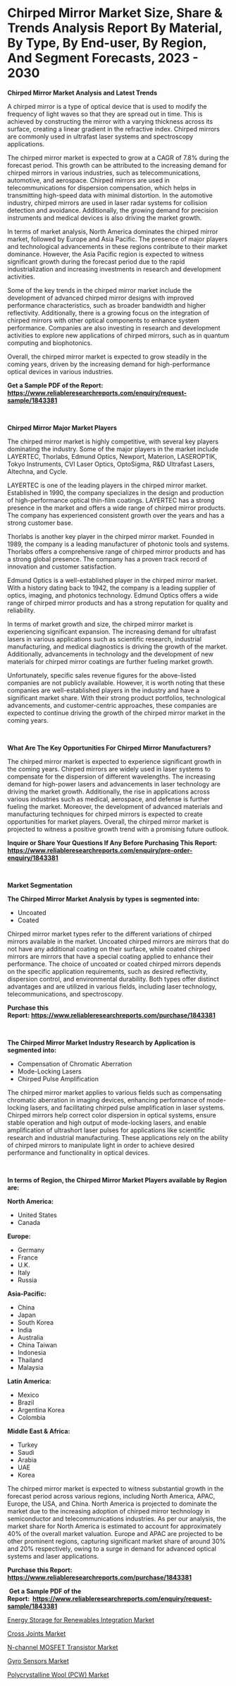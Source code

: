 <p><h1>Chirped Mirror Market Size, Share & Trends Analysis Report By Material, By Type, By End-user, By Region, And Segment Forecasts, 2023 - 2030</h1></p><p><strong>Chirped Mirror Market Analysis and Latest Trends</strong></p>
<p><p>A chirped mirror is a type of optical device that is used to modify the frequency of light waves so that they are spread out in time. This is achieved by constructing the mirror with a varying thickness across its surface, creating a linear gradient in the refractive index. Chirped mirrors are commonly used in ultrafast laser systems and spectroscopy applications.</p><p>The chirped mirror market is expected to grow at a CAGR of 7.8% during the forecast period. This growth can be attributed to the increasing demand for chirped mirrors in various industries, such as telecommunications, automotive, and aerospace. Chirped mirrors are used in telecommunications for dispersion compensation, which helps in transmitting high-speed data with minimal distortion. In the automotive industry, chirped mirrors are used in laser radar systems for collision detection and avoidance. Additionally, the growing demand for precision instruments and medical devices is also driving the market growth.</p><p>In terms of market analysis, North America dominates the chirped mirror market, followed by Europe and Asia Pacific. The presence of major players and technological advancements in these regions contribute to their market dominance. However, the Asia Pacific region is expected to witness significant growth during the forecast period due to the rapid industrialization and increasing investments in research and development activities.</p><p>Some of the key trends in the chirped mirror market include the development of advanced chirped mirror designs with improved performance characteristics, such as broader bandwidth and higher reflectivity. Additionally, there is a growing focus on the integration of chirped mirrors with other optical components to enhance system performance. Companies are also investing in research and development activities to explore new applications of chirped mirrors, such as in quantum computing and biophotonics.</p><p>Overall, the chirped mirror market is expected to grow steadily in the coming years, driven by the increasing demand for high-performance optical devices in various industries.</p></p>
<p><strong>Get a Sample PDF of the Report:&nbsp; <a href="https://www.reliableresearchreports.com/enquiry/request-sample/1843381">https://www.reliableresearchreports.com/enquiry/request-sample/1843381</a></strong></p>
<p>&nbsp;</p>
<p><strong>Chirped Mirror Major Market Players</strong></p>
<p><p>The chirped mirror market is highly competitive, with several key players dominating the industry. Some of the major players in the market include LAYERTEC, Thorlabs, Edmund Optics, Newport, Materion, LASEROPTIK, Tokyo Instruments, CVI Laser Optics, OptoSigma, R&D Ultrafast Lasers, Altechna, and Cycle.</p><p>LAYERTEC is one of the leading players in the chirped mirror market. Established in 1990, the company specializes in the design and production of high-performance optical thin-film coatings. LAYERTEC has a strong presence in the market and offers a wide range of chirped mirror products. The company has experienced consistent growth over the years and has a strong customer base.</p><p>Thorlabs is another key player in the chirped mirror market. Founded in 1989, the company is a leading manufacturer of photonic tools and systems. Thorlabs offers a comprehensive range of chirped mirror products and has a strong global presence. The company has a proven track record of innovation and customer satisfaction.</p><p>Edmund Optics is a well-established player in the chirped mirror market. With a history dating back to 1942, the company is a leading supplier of optics, imaging, and photonics technology. Edmund Optics offers a wide range of chirped mirror products and has a strong reputation for quality and reliability.</p><p>In terms of market growth and size, the chirped mirror market is experiencing significant expansion. The increasing demand for ultrafast lasers in various applications such as scientific research, industrial manufacturing, and medical diagnostics is driving the growth of the market. Additionally, advancements in technology and the development of new materials for chirped mirror coatings are further fueling market growth.</p><p>Unfortunately, specific sales revenue figures for the above-listed companies are not publicly available. However, it is worth noting that these companies are well-established players in the industry and have a significant market share. With their strong product portfolios, technological advancements, and customer-centric approaches, these companies are expected to continue driving the growth of the chirped mirror market in the coming years.</p></p>
<p>&nbsp;</p>
<p><strong>What Are The Key Opportunities For Chirped Mirror Manufacturers?</strong></p>
<p><p>The chirped mirror market is expected to experience significant growth in the coming years. Chirped mirrors are widely used in laser systems to compensate for the dispersion of different wavelengths. The increasing demand for high-power lasers and advancements in laser technology are driving the market growth. Additionally, the rise in applications across various industries such as medical, aerospace, and defense is further fueling the market. Moreover, the development of advanced materials and manufacturing techniques for chirped mirrors is expected to create opportunities for market players. Overall, the chirped mirror market is projected to witness a positive growth trend with a promising future outlook.</p></p>
<p><strong>Inquire or Share Your Questions If Any Before Purchasing This Report: <a href="https://www.reliableresearchreports.com/enquiry/pre-order-enquiry/1843381">https://www.reliableresearchreports.com/enquiry/pre-order-enquiry/1843381</a></strong></p>
<p>&nbsp;</p>
<p><strong>Market Segmentation</strong></p>
<p><strong>The Chirped Mirror Market Analysis by types is segmented into:</strong></p>
<p><ul><li>Uncoated</li><li>Coated</li></ul></p>
<p><p>Chirped mirror market types refer to the different variations of chirped mirrors available in the market. Uncoated chirped mirrors are mirrors that do not have any additional coating on their surface, while coated chirped mirrors are mirrors that have a special coating applied to enhance their performance. The choice of uncoated or coated chirped mirrors depends on the specific application requirements, such as desired reflectivity, dispersion control, and environmental durability. Both types offer distinct advantages and are utilized in various fields, including laser technology, telecommunications, and spectroscopy.</p></p>
<p><strong>Purchase this Report:&nbsp;<a href="https://www.reliableresearchreports.com/purchase/1843381">https://www.reliableresearchreports.com/purchase/1843381</a></strong></p>
<p>&nbsp;</p>
<p><strong>The Chirped Mirror Market Industry Research by Application is segmented into:</strong></p>
<p><ul><li>Compensation of Chromatic Aberration</li><li>Mode-Locking Lasers</li><li>Chirped Pulse Amplification</li></ul></p>
<p><p>The chirped mirror market applies to various fields such as compensating chromatic aberration in imaging devices, enhancing performance of mode-locking lasers, and facilitating chirped pulse amplification in laser systems. Chirped mirrors help correct color dispersion in optical systems, ensure stable operation and high output of mode-locking lasers, and enable amplification of ultrashort laser pulses for applications like scientific research and industrial manufacturing. These applications rely on the ability of chirped mirrors to manipulate light in order to achieve desired performance and functionality in optical devices.</p></p>
<p>&nbsp;</p>
<p><strong>In terms of Region, the Chirped Mirror Market Players available by Region are:</strong></p>
<p>
    <p> <strong> North America: </strong>
        <ul>
            <li>United States</li>
            <li>Canada</li>
        </ul>
        </p> 
    <p> <strong> Europe: </strong>
        <ul>
            <li>Germany</li>
            <li>France</li>
            <li>U.K.</li>
            <li>Italy</li>
            <li>Russia</li>
        </ul>
        </p> 
    <p> <strong> Asia-Pacific: </strong>
        <ul>
            <li>China</li>
            <li>Japan</li>
            <li>South Korea</li>
            <li>India</li>
            <li>Australia</li>
            <li>China Taiwan</li>
            <li>Indonesia</li>
            <li>Thailand</li>
            <li>Malaysia</li>
        </ul>
        </p> 
    <p> <strong> Latin America: </strong>
        <ul>
            <li>Mexico</li>
            <li>Brazil</li>
            <li>Argentina Korea</li>
            <li>Colombia</li>
        </ul>
        </p> 
    <p> <strong> Middle East & Africa: </strong>
        <ul>
            <li>Turkey</li>
            <li>Saudi</li>
            <li>Arabia</li>
            <li>UAE</li>
            <li>Korea</li>
        </ul>
    </p>
    </p>
<p><p>The chirped mirror market is expected to witness substantial growth in the forecast period across various regions, including North America, APAC, Europe, the USA, and China. North America is projected to dominate the market due to the increasing adoption of chirped mirror technology in semiconductor and telecommunications industries. As per our analysis, the market share for North America is estimated to account for approximately 40% of the overall market valuation. Europe and APAC are projected to be other prominent regions, capturing significant market share of around 30% and 20% respectively, owing to a surge in demand for advanced optical systems and laser applications.</p></p>
<p><strong>Purchase this Report: <a href="https://www.reliableresearchreports.com/purchase/1843381">https://www.reliableresearchreports.com/purchase/1843381</a></strong></p>
<p>&nbsp;<strong>Get a Sample PDF of the Report:&nbsp;&nbsp;<a href="https://www.reliableresearchreports.com/enquiry/request-sample/1843381">https://www.reliableresearchreports.com/enquiry/request-sample/1843381</a></strong></p>
<p><strong></strong></p>
<p><p><a href="https://www.linkedin.com/pulse/energy-storage-renewables-integration-market-size-2023-2030/">Energy Storage for Renewables Integration Market</a></p><p><a href="https://medium.com/@lilliandach2023/cross-joints-market-trends-and-market-analysis-forecasted-for-period-2023-2030-b0221f78f971">Cross Joints Market</a></p><p><a href="https://github.com/sheetalreportprime/Market-Research-Report-List-1/blob/main/n-channel-mosfet-transistor-market.md">N-channel MOSFET Transistor Market</a></p><p><a href="https://github.com/virtuosemr/Market-Research-Report-List-1/blob/main/gyro-sensors-market.md">Gyro Sensors Market</a></p><p><a href="https://www.linkedin.com/pulse/polycrystalline-wool-pcw-market-size-share-amp-trends-analysis-xgz3e/">Polycrystalline Wool (PCW) Market</a></p></p>